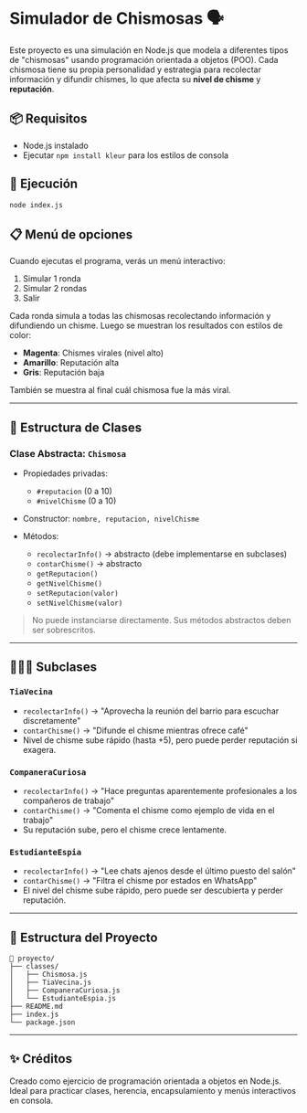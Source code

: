# Simulador de Chismosas 🗣️

Este proyecto es una simulación en Node.js que modela a diferentes tipos de "chismosas" usando programación orientada a objetos (POO). Cada chismosa tiene su propia personalidad y estrategia para recolectar información y difundir chismes, lo que afecta su **nivel de chisme** y **reputación**.

## 📦 Requisitos

* Node.js instalado
* Ejecutar `npm install kleur` para los estilos de consola

## 🚀 Ejecución

```bash
node index.js
```

## 📋 Menú de opciones

Cuando ejecutas el programa, verás un menú interactivo:

1. Simular 1 ronda
2. Simular 2 rondas
3. Salir

Cada ronda simula a todas las chismosas recolectando información y difundiendo un chisme. Luego se muestran los resultados con estilos de color:

* **Magenta**: Chismes virales (nivel alto)
* **Amarillo**: Reputación alta
* **Gris**: Reputación baja

También se muestra al final cuál chismosa fue la más viral.

---

## 🧱 Estructura de Clases

### Clase Abstracta: `Chismosa`

* Propiedades privadas:

  * `#reputacion` (0 a 10)
  * `#nivelChisme` (0 a 10)

* Constructor: `nombre, reputacion, nivelChisme`

* Métodos:

  * `recolectarInfo()` → abstracto (debe implementarse en subclases)
  * `contarChisme()` → abstracto
  * `getReputacion()`
  * `getNivelChisme()`
  * `setReputacion(valor)`
  * `setNivelChisme(valor)`

> No puede instanciarse directamente. Sus métodos abstractos deben ser sobrescritos.

---

## 🧑‍🤝‍🧑 Subclases

### `TiaVecina`

* `recolectarInfo()` → "Aprovecha la reunión del barrio para escuchar discretamente"
* `contarChisme()` → "Difunde el chisme mientras ofrece café"
* Nivel de chisme sube rápido (hasta +5), pero puede perder reputación si exagera.

### `CompaneraCuriosa`

* `recolectarInfo()` → "Hace preguntas aparentemente profesionales a los compañeros de trabajo"
* `contarChisme()` → "Comenta el chisme como ejemplo de vida en el trabajo"
* Su reputación sube, pero el chisme crece lentamente.

### `EstudianteEspia`

* `recolectarInfo()` → "Lee chats ajenos desde el último puesto del salón"
* `contarChisme()` → "Filtra el chisme por estados en WhatsApp"
* El nivel del chisme sube rápido, pero puede ser descubierta y perder reputación.

---

## 📁 Estructura del Proyecto

```
📁 proyecto/
├── classes/
│   ├── Chismosa.js
│   ├── TiaVecina.js
│   ├── CompaneraCuriosa.js
│   └── EstudianteEspia.js
├── README.md
├── index.js
└── package.json
```

---

## ✨ Créditos

Creado como ejercicio de programación orientada a objetos en Node.js. Ideal para practicar clases, herencia, encapsulamiento y menús interactivos en consola.
